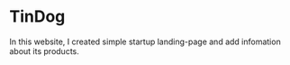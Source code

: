 # TinDog
 In this website, I created simple startup landing-page and add infomation about its products.
